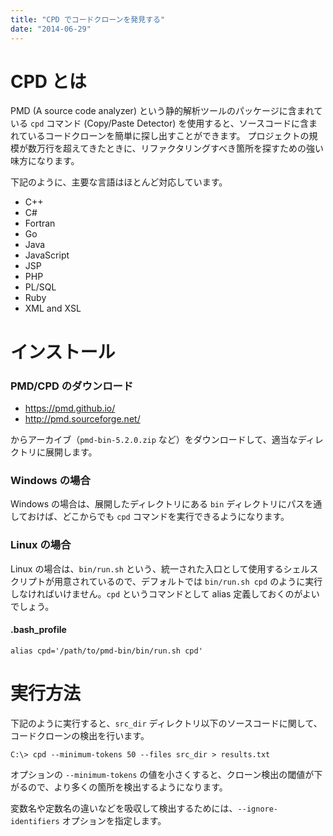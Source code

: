 ```yaml
---
title: "CPD でコードクローンを発見する"
date: "2014-06-29"
---
```


CPD とは
====
PMD (A source code analyzer) という静的解析ツールのパッケージに含まれている `cpd` コマンド (Copy/Paste Detector) を使用すると、ソースコードに含まれているコードクローンを簡単に探し出すことができます。
プロジェクトの規模が数万行を超えてきたときに、リファクタリングすべき箇所を探すための強い味方になります。

下記のように、主要な言語はほとんど対応しています。

* C++
* C#
* Fortran
* Go
* Java
* JavaScript
* JSP
* PHP
* PL/SQL
* Ruby
* XML and XSL


インストール
====

### PMD/CPD のダウンロード

* https://pmd.github.io/
* http://pmd.sourceforge.net/

からアーカイブ（`pmd-bin-5.2.0.zip` など）をダウンロードして、適当なディレクトリに展開します。

### Windows の場合

Windows の場合は、展開したディレクトリにある `bin` ディレクトリにパスを通しておけば、どこからでも `cpd` コマンドを実行できるようになります。

### Linux の場合

Linux の場合は、`bin/run.sh` という、統一された入口として使用するシェルスクリプトが用意されているので、デフォルトでは `bin/run.sh cpd` のように実行しなければいけません。`cpd` というコマンドとして alias 定義しておくのがよいでしょう。

#### .bash_profile
```
alias cpd='/path/to/pmd-bin/bin/run.sh cpd'
```


実行方法
====

下記のように実行すると、`src_dir` ディレクトリ以下のソースコードに関して、コードクローンの検出を行います。

```
C:\> cpd --minimum-tokens 50 --files src_dir > results.txt
```

オプションの `--minimum-tokens` の値を小さくすると、クローン検出の閾値が下がるので、より多くの箇所を検出するようになります。

変数名や定数名の違いなどを吸収して検出するためには、`--ignore-identifiers` オプションを指定します。

